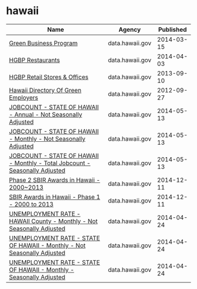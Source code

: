 # hawaii

Name | Agency | Published
---- | ---- | ---------
[Green Business Program](../datasets/vcaz-dwuy.md) | data.hawaii.gov | 2014-03-15
[HGBP Restaurants](../datasets/tjzq-hkqa.md) | data.hawaii.gov | 2014-04-03
[HGBP Retail Stores & Offices](../datasets/nwf4-25d5.md) | data.hawaii.gov | 2013-09-10
[Hawaii Directory Of Green Employers](../datasets/mq86-5ta6.md) | data.hawaii.gov | 2012-09-27
[JOBCOUNT - STATE OF HAWAII - Annual - Not Seasonally Adjusted](../datasets/b8g4-e84u.md) | data.hawaii.gov | 2014-05-13
[JOBCOUNT - STATE OF HAWAII - Monthly - Not Seasonally Adjusted](../datasets/k5vg-u5ms.md) | data.hawaii.gov | 2014-05-13
[JOBCOUNT - STATE OF HAWAII - Monthly - Total Jobcount - Seasonally Adjusted](../datasets/7jcp-cse7.md) | data.hawaii.gov | 2014-05-13
[Phase 2 SBIR Awards in Hawaii - 2000~2013](../datasets/6d3g-hy3i.md) | data.hawaii.gov | 2014-12-11
[SBIR Awards in Hawaii - Phase 1 - 2000 to 2013](../datasets/aixv-ngpe.md) | data.hawaii.gov | 2014-12-11
[UNEMPLOYMENT RATE - HAWAII County - Monthly - Not Seasonally Adjusted](../datasets/fwib-3htg.md) | data.hawaii.gov | 2014-04-24
[UNEMPLOYMENT RATE - STATE OF HAWAII - Monthly - Not Seasonally Adjusted](../datasets/skx5-9dam.md) | data.hawaii.gov | 2014-04-24
[UNEMPLOYMENT RATE - STATE OF HAWAII - Monthly - Seasonally Adjusted](../datasets/qxej-k2af.md) | data.hawaii.gov | 2014-04-24

